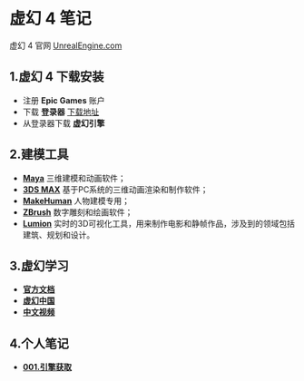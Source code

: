 # 虚幻 4 笔记

 虚幻 4 官网 [UnrealEngine.com](https://www.UnrealEngine.com)


## 1.虚幻 4 下载安装

- 注册 **Epic Games** 账户
- 下载 **登录器**  [下载地址](https://www.unrealengine.com/zh-CN/what-is-unreal-engine-4)
- 从登录器下载 **虚幻引擎**


## 2.建模工具

- [**Maya**](http://www.autodesk.com/products/maya/free-trial) 三维建模和动画软件；
- [**3DS MAX**](http://www.autodesk.com/products/3ds-max/overview) 基于PC系统的三维动画渲染和制作软件；
- [**MakeHuman**](http://www.makehuman.org/download.php) 人物建模专用；
- [**ZBrush**](http://www.zbrushchina.com/zbrush/downloadcenter/) 数字雕刻和绘画软件；
- [**Lumion**](https://lumion3d.com/product.html) 实时的3D可视化工具，用来制作电影和静帧作品，涉及到的领域包括建筑、规划和设计。


## 3.虚幻学习

- [**官方文档**](https://docs.unrealengine.com/latest/CHN/GettingStarted/Terminology/index.html) 
- [**虚幻中国**](http://www.unrealchina.com/portal.php)
- [**中文视频**](http://i.youku.com/i/UMzE2NDk2OTIw)

## 4.个人笔记

- [**001.引擎获取**](UnrealEngine/Note/001.引擎获取.md) 


